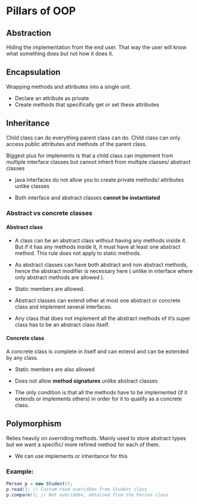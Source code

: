 Pillars of OOP
===

## Abstraction
Hiding the implementation from the end user. That way the user will know what something does
but not how it does it.


## Encapsulation
Wrapping methods and attributes into a single unit.
- Declare an attribute as private
- Create methods that specifically get or set these attributes

## Inheritance
Child class can do everything parent class can do. Child class can only access public attributes
and methods of the parent class.

Biggest plus for implements is that a child class can implement from multiple interface classes
but cannot inherit from multiple classes/ abstract classes

- java interfaces do not allow you to create private methods/ attributes unlike classes

- Both interface and abstract classes **cannot be instantiated**

### Abstract vs concrete classes
#### Abstract class
- A class can be an abstract class without having any methods inside it. But if it has any methods inside it,
it must have at least one abstract method. This rule does not apply to static methods.

- As abstract classes can have both abstract and non abstract methods, hence the abstract modifier is necessary here ( unlike in interface where only abstract methods are allowed ).

- Static members are allowed.
- Abstract classes can extend other at most one abstract or concrete class and implement several interfaces.
- Any class that does not implement all the abstract methods of it’s super class has to be an abstract class itself.

#### Concrete class
A concrete class is complete in itself and can extend and can be extended by any class.

- Static members are also allowed

- Does not allow **method signatures** unlike abstract classes

- The only condition is that all the methods have to be implemented (if it extends or implements others)
in order for it to qualify as a concrete class.

## Polymorphism
Relies heavily on overriding methods. Mainly used to store abstract types but we want a
specific/ more refined method for each of them.

- We can use implements or inheritance for this

### Example:
```Java
Person p = new Student();
p.read(); // Custom read overidden from Student class
p.compare(); // Not overidden, obtained from the Person class
```
